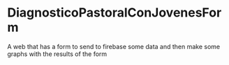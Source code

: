 # DiagnosticoPastoralConJovenesForm
A web that has a form to send to firebase some data and then make some graphs with the results of the form
